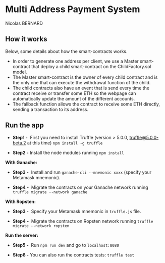 # Multi Address Payment System
Nicolas BERNARD

## How it works
Below, some details about how the smart-contracts works.
+ In order to generate one address per client, we use a Master smart-contract that deploy a child smart-contract on the ChildFactory.sol model.
+ The Master smart-contract is the owner of every child contract and is the only one that can execute the withdrawal function of the child.
+ The child contracts also have an event that is send every time the contract receive or transfer some ETH so the webpage can automatically update the amount of the different accounts.
+ The fallback function allows the contract to receive some ETH directly, sending a transaction to its address.

## Run the app
+ **Step1 -** ​ First you need to install Truffle (version > 5.0.0, truffle@5.0.0-beta.2 at this time) `npm install -g truffle`

+ **Step2 -** Install the node modules running `npm install`

**With Ganache:**

+ **Step3 -** ​ Install and run `ganache-cli --mnemonic xxxx` (specify your Metamask mnemonic).

+ **Step4 -** ​ Migrate the contracts on your Ganache network running `truffle migrate --network ganache`

**With Ropsten:**

+ **Step3 -** ​ Specify your Metamask mnemonic in `truffle.js` file.

+ **Step4 -** ​ Migrate the contracts on Ropsten network running `truffle migrate --network ropsten`

**Run the server:**

+ **Step5 -** ​ Run `npm run dev` and go to `localhost:8080`

+ **Step6 -**  You can also run the contracts tests: `truffle test`
